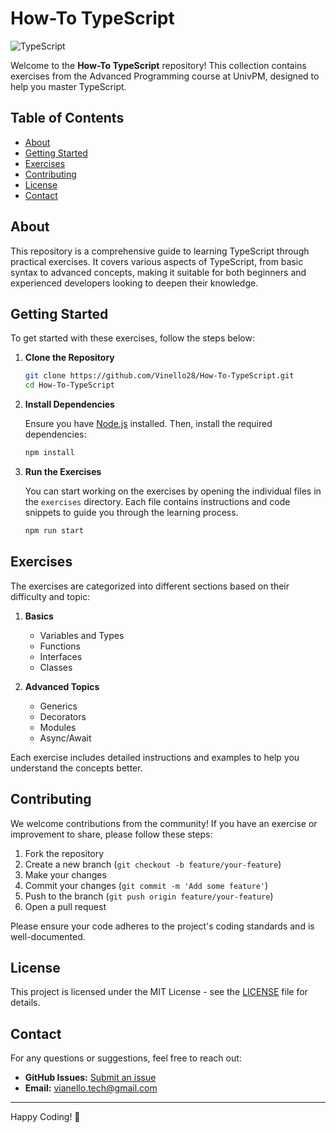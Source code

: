 # How-To TypeScript

![TypeScript](https://img.shields.io/badge/TypeScript-100%25-blue)

Welcome to the **How-To TypeScript** repository! This collection contains exercises from the Advanced Programming course at UnivPM, designed to help you master TypeScript.

## Table of Contents

- [About](#about)
- [Getting Started](#getting-started)
- [Exercises](#exercises)
- [Contributing](#contributing)
- [License](#license)
- [Contact](#contact)

## About

This repository is a comprehensive guide to learning TypeScript through practical exercises. It covers various aspects of TypeScript, from basic syntax to advanced concepts, making it suitable for both beginners and experienced developers looking to deepen their knowledge.

## Getting Started

To get started with these exercises, follow the steps below:

1. **Clone the Repository**

    ```bash
    git clone https://github.com/Vinello28/How-To-TypeScript.git
    cd How-To-TypeScript
    ```

2. **Install Dependencies**

    Ensure you have [Node.js](https://nodejs.org/) installed. Then, install the required dependencies:

    ```bash
    npm install
    ```

3. **Run the Exercises**

    You can start working on the exercises by opening the individual files in the `exercises` directory. Each file contains instructions and code snippets to guide you through the learning process.

    ```bash
    npm run start
    ```

## Exercises

The exercises are categorized into different sections based on their difficulty and topic:

1. **Basics**
    - Variables and Types
    - Functions
    - Interfaces
    - Classes

2. **Advanced Topics**
    - Generics
    - Decorators
    - Modules
    - Async/Await

Each exercise includes detailed instructions and examples to help you understand the concepts better.

## Contributing

We welcome contributions from the community! If you have an exercise or improvement to share, please follow these steps:

1. Fork the repository
2. Create a new branch (`git checkout -b feature/your-feature`)
3. Make your changes
4. Commit your changes (`git commit -m 'Add some feature'`)
5. Push to the branch (`git push origin feature/your-feature`)
6. Open a pull request

Please ensure your code adheres to the project's coding standards and is well-documented.

## License

This project is licensed under the MIT License - see the [LICENSE](LICENSE) file for details.

## Contact

For any questions or suggestions, feel free to reach out:

- **GitHub Issues:** [Submit an issue](https://github.com/Vinello28/How-To-TypeScript/issues)
- **Email:** vianello.tech@gmail.com

---

Happy Coding! 🚀
